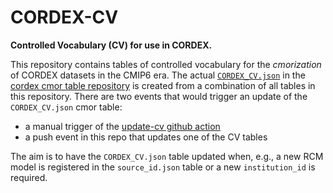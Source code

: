 # CORDEX-CV

**Controlled Vocabulary (CV) for use in CORDEX.**

This repository contains tables of controlled vocabulary for the *cmorization* of CORDEX datasets in the CMIP6 era. The actual [`CORDEX_CV.json`](https://github.com/WCRP-CORDEX/cordex-cmip6-cmor-tables/blob/main/Tables/CORDEX_CV.json) in the [cordex cmor table repository](https://github.com/WCRP-CORDEX/cordex-cmip6-cmor-tables) is created from a combination of all tables in this repository. There are two events that would trigger an update of the `CORDEX_CV.json` cmor table:

* a manual trigger of the [update-cv github action](https://github.com/WCRP-CORDEX/cordex-cv/actions/workflows/update-cv.yaml)
* a push event in this repo that updates one of the CV tables

The aim is to have the `CORDEX_CV.json` table updated when, e.g., a new RCM model is registered in the `source_id.json` table or a new `institution_id` is required.
